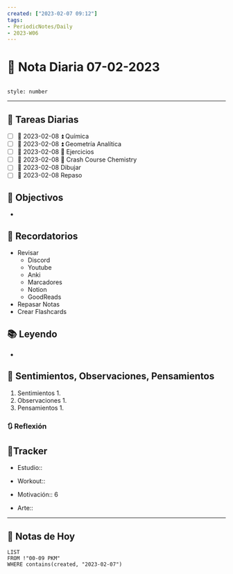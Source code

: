 ```yaml
---
created: ["2023-02-07 09:12"]
tags:
- PeriodicNotes/Daily
- 2023-W06
---
```


# 📅 Nota Diaria 07-02-2023
```toc

style: number

```

---
## 🔷 Tareas Diarias
- [ ] 📅 2023-02-08 ⏫ Química
- [ ] 📅 2023-02-08 ⏫ Geometría Analítica
- [ ] 📅 2023-02-08 🔼 Ejercicios
- [ ] 📅 2023-02-08 🔽 Crash Course Chemistry
- [ ] 📅 2023-02-08 Dibujar
- [ ] 📅 2023-02-08 Repaso

## 🎯 Objectivos
- 
## 📕 Recordatorios
- Revisar
	- Discord
	- Youtube
	- Anki
	- Marcadores
	- Notion
	- GoodReads
- Repasar Notas
- Crear Flashcards

## 📚 Leyendo
- 
## 💬 Sentimientos, Observaciones, Pensamientos 
1. Sentimientos
	1. 
2. Observaciones
	1. 
3. Pensamientos
	1. 
### 🔃 Reflexión

## 🔷Tracker

- Estudio::

- Workout::

- Motivación:: 6

- Arte::
---

## 📅 Notas de Hoy
```dataview
LIST 
FROM !"00-09 PKM" 
WHERE contains(created, "2023-02-07")
```